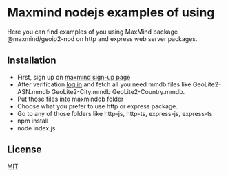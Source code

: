 # Maxmind nodejs examples of using

Here you can find examples of you using MaxMind package @maxmind/geoip2-nod on http and express web server packages.

## Installation

- First, sign up on [maxmind sign-up page](https://support.maxmind.com/hc/en-us/articles/4407099783707-Create-an-Account) 
- After verification [log in](https://www.maxmind.com/en/account/login) and fetch all you need mmdb files like GeoLite2-ASN.mmdb	GeoLite2-City.mmdb	GeoLite2-Country.mmdb.
- Put those files into maxminddb folder
- Choose what you prefer to use http or express package.
- Go to any of those folders like http-js, http-ts, express-js, express-ts
- npm install
- node index.js

## License
[MIT](https://choosealicense.com/licenses/mit/)
